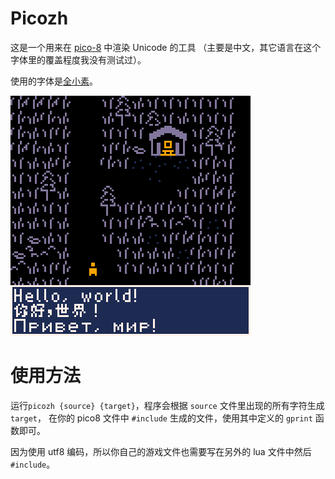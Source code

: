 # Picozh

这是一个用来在 [pico-8](https://www.lexaloffle.com/pico-8.php) 中渲染 Unicode 的工具
（主要是中文，其它语言在这个字体里的覆盖程度我没有测试过）。

使用的字体是[全小素](https://diaowinner.itch.io/galmuri-extended)。

![image](image.png)

# 使用方法
运行`picozh {source} {target}`，程序会根据 `source` 文件里出现的所有字符生成 `target`，
在你的 pico8 文件中 `#include` 生成的文件，使用其中定义的 `gprint` 函数即可。

因为使用 utf8 编码，所以你自己的游戏文件也需要写在另外的 lua 文件中然后 `#include`。
